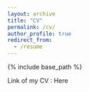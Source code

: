 ```yaml
---
layout: archive
title: "CV"
permalink: /cv/
author_profile: true
redirect_from:
  - /resume
---
```


{% include base_path %}

Link of my CV : Here

<!--- Education
======
* B.S. in GitHub, GitHub University, 2012
* M.S. in Jekyll, GitHub University, 2014
* Ph.D in Version Control Theory, GitHub University, 2018 (expected)
======
<!---
* Summer 2015: Research Assistant
  * Github University
  * Duties included: Tagging issues
  * Supervisor: Professor Git
<!---
* Fall 2015: Research Assistant
  * Github University
  * Duties included: Merging pull requests
  * Supervisor: Professor Hub
<!---  
Skills
======
* Skill 1
* Skill 2
  * Sub-skill 2.1
  * Sub-skill 2.2
  * Sub-skill 2.3
* Skill 3
<!---
Publications
======
  <ul>{% for post in site.publications %}
    {% include archive-single-cv.html %}
  {% endfor %}</ul>
<!---  
Talks
======
  <ul>{% for post in site.talks %}
    {% include archive-single-talk-cv.html %}
  {% endfor %}</ul>
<!---  
Teaching
======
  <ul>{% for post in site.teaching %}
    {% include archive-single-cv.html %}
  {% endfor %}</ul>
<!---  
Service and leadership
======
* Currently signed in to 43 different slack teams 
